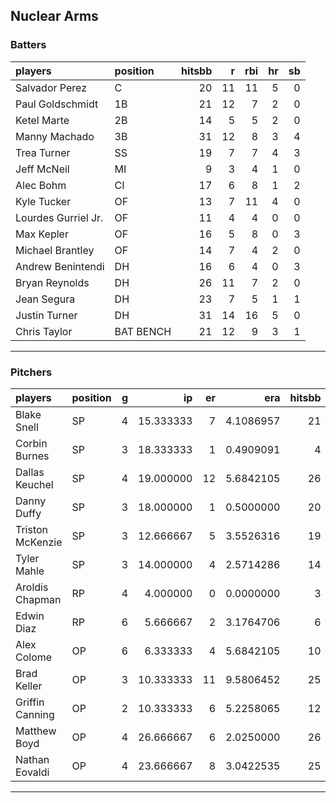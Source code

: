## Nuclear Arms

### Batters

 
|players             |position  | hitsbb|  r| rbi| hr| sb| 
|:-------------------|:---------|------:|--:|---:|--:|--:| 
|Salvador Perez      |C         |     20| 11|  11|  5|  0| 
|Paul Goldschmidt    |1B        |     21| 12|   7|  2|  0| 
|Ketel Marte         |2B        |     14|  5|   5|  2|  0| 
|Manny Machado       |3B        |     31| 12|   8|  3|  4| 
|Trea Turner         |SS        |     19|  7|   7|  4|  3| 
|Jeff McNeil         |MI        |      9|  3|   4|  1|  0| 
|Alec Bohm           |CI        |     17|  6|   8|  1|  2| 
|Kyle Tucker         |OF        |     13|  7|  11|  4|  0| 
|Lourdes Gurriel Jr. |OF        |     11|  4|   4|  0|  0| 
|Max Kepler          |OF        |     16|  5|   8|  0|  3| 
|Michael Brantley    |OF        |     14|  7|   4|  2|  0| 
|Andrew Benintendi   |DH        |     16|  6|   4|  0|  3| 
|Bryan Reynolds      |DH        |     26| 11|   7|  2|  0| 
|Jean Segura         |DH        |     23|  7|   5|  1|  1| 
|Justin Turner       |DH        |     31| 14|  16|  5|  0| 
|Chris Taylor        |BAT BENCH |     21| 12|   9|  3|  1| 


* * *

### Pitchers

 
|players          |position |  g|        ip| er|       era| hitsbb|      whip| so|  w| sv| 
|:----------------|:--------|--:|---------:|--:|---------:|------:|---------:|--:|--:|--:| 
|Blake Snell      |SP       |  4| 15.333333|  7| 4.1086957|     21| 1.3695652| 24|  0|  0| 
|Corbin Burnes    |SP       |  3| 18.333333|  1| 0.4909091|      4| 0.2181818| 30|  1|  0| 
|Dallas Keuchel   |SP       |  4| 19.000000| 12| 5.6842105|     26| 1.3684211| 10|  1|  0| 
|Danny Duffy      |SP       |  3| 18.000000|  1| 0.5000000|     20| 1.1111111| 19|  2|  0| 
|Triston McKenzie |SP       |  3| 12.666667|  5| 3.5526316|     19| 1.5000000| 18|  0|  0| 
|Tyler Mahle      |SP       |  3| 14.000000|  4| 2.5714286|     14| 1.0000000| 22|  1|  0| 
|Aroldis Chapman  |RP       |  4|  4.000000|  0| 0.0000000|      3| 0.7500000| 11|  1|  1| 
|Edwin Diaz       |RP       |  6|  5.666667|  2| 3.1764706|      6| 1.0588235|  7|  1|  2| 
|Alex Colome      |OP       |  6|  6.333333|  4| 5.6842105|     10| 1.5789474|  7|  1|  2| 
|Brad Keller      |OP       |  3| 10.333333| 11| 9.5806452|     25| 2.4193548|  8|  1|  0| 
|Griffin Canning  |OP       |  2| 10.333333|  6| 5.2258065|     12| 1.1612903| 12|  0|  0| 
|Matthew Boyd     |OP       |  4| 26.666667|  6| 2.0250000|     26| 0.9750000| 19|  2|  0| 
|Nathan Eovaldi   |OP       |  4| 23.666667|  8| 3.0422535|     25| 1.0563380| 24|  3|  0| 


* * *



